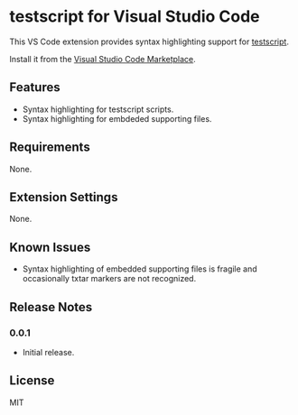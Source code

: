 # testscript for Visual Studio Code

This VS Code extension provides syntax highlighting support for
[testscript](https://pkg.go.dev/github.com/rogpeppe/go-internal/testscript).

Install it from the [Visual Studio Code
Marketplace](https://marketplace.visualstudio.com/items?itemName=twpayne.vscode-testscript).

## Features

* Syntax highlighting for testscript scripts.
* Syntax highlighting for embdeded supporting files.

## Requirements

None.

## Extension Settings

None.

## Known Issues

* Syntax highlighting of embedded supporting files is fragile and occasionally
  txtar markers are not recognized.

## Release Notes

### 0.0.1

* Initial release.

## License

MIT